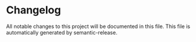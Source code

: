 # Changelog

All notable changes to this project will be documented in this file. This file is automatically generated by semantic-release.
